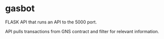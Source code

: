 # gasbot

FLASK API that runs an API to the 5000 port. 

API pulls transactions from GNS contract and filter for relevant information.
